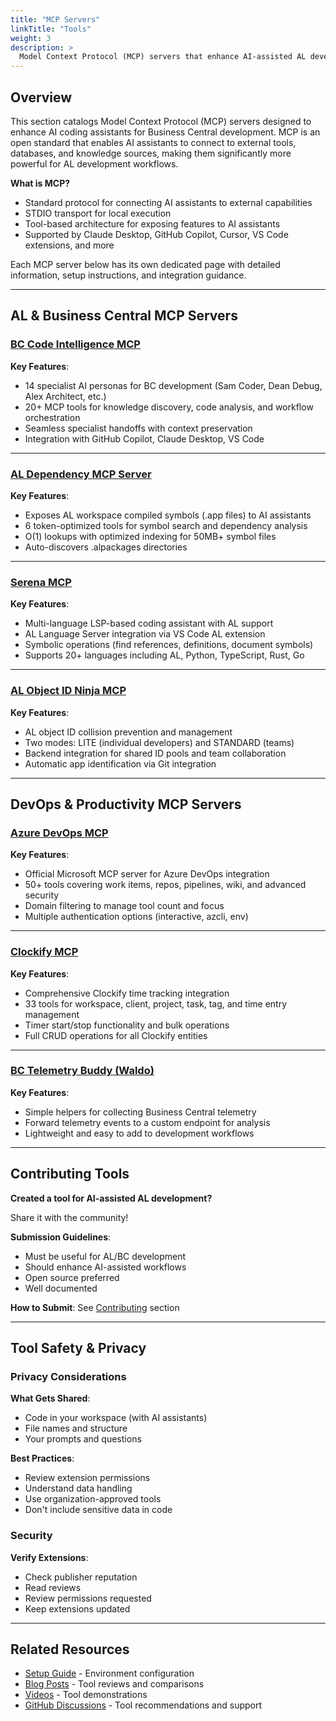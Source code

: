 ```yaml
---
title: "MCP Servers"
linkTitle: "Tools"
weight: 3
description: >
  Model Context Protocol (MCP) servers that enhance AI-assisted AL development
---
```


## Overview

This section catalogs Model Context Protocol (MCP) servers designed to enhance AI coding assistants for Business Central development. MCP is an open standard that enables AI assistants to connect to external tools, databases, and knowledge sources, making them significantly more powerful for AL development workflows.

**What is MCP?**
- Standard protocol for connecting AI assistants to external capabilities
- STDIO transport for local execution
- Tool-based architecture for exposing features to AI assistants
- Supported by Claude Desktop, GitHub Copilot, Cursor, VS Code extensions, and more

Each MCP server below has its own dedicated page with detailed information, setup instructions, and integration guidance.

---

## AL & Business Central MCP Servers

### [BC Code Intelligence MCP](bc-code-intelligence-mcp.md)

**Key Features**: 
- 14 specialist AI personas for BC development (Sam Coder, Dean Debug, Alex Architect, etc.)
- 20+ MCP tools for knowledge discovery, code analysis, and workflow orchestration
- Seamless specialist handoffs with context preservation
- Integration with GitHub Copilot, Claude Desktop, VS Code

---

### [AL Dependency MCP Server](al-dependency-mcp-server.md)

**Key Features**:
- Exposes AL workspace compiled symbols (.app files) to AI assistants
- 6 token-optimized tools for symbol search and dependency analysis
- O(1) lookups with optimized indexing for 50MB+ symbol files
- Auto-discovers .alpackages directories

---

### [Serena MCP](serena-mcp.md)

**Key Features**:
- Multi-language LSP-based coding assistant with AL support
- AL Language Server integration via VS Code AL extension
- Symbolic operations (find references, definitions, document symbols)
- Supports 20+ languages including AL, Python, TypeScript, Rust, Go

---

### [AL Object ID Ninja MCP](al-objid-mcp-server.md)

**Key Features**:
- AL object ID collision prevention and management
- Two modes: LITE (individual developers) and STANDARD (teams)
- Backend integration for shared ID pools and team collaboration
- Automatic app identification via Git integration

---

## DevOps & Productivity MCP Servers

### [Azure DevOps MCP](azure-devops-mcp.md)

**Key Features**:
- Official Microsoft MCP server for Azure DevOps integration
- 50+ tools covering work items, repos, pipelines, wiki, and advanced security
- Domain filtering to manage tool count and focus
- Multiple authentication options (interactive, azcli, env)

---

### [Clockify MCP](clockify-mcp.md)

**Key Features**:
- Comprehensive Clockify time tracking integration
- 33 tools for workspace, client, project, task, tag, and time entry management
- Timer start/stop functionality and bulk operations
- Full CRUD operations for all Clockify entities

---

### [BC Telemetry Buddy (Waldo)](waldo-bctelemetrybuddy.md)

**Key Features**:
- Simple helpers for collecting Business Central telemetry
- Forward telemetry events to a custom endpoint for analysis
- Lightweight and easy to add to development workflows

---

## Contributing Tools

**Created a tool for AI-assisted AL development?**

Share it with the community!

**Submission Guidelines**:
- Must be useful for AL/BC development
- Should enhance AI-assisted workflows
- Open source preferred
- Well documented

**How to Submit**: See [Contributing](../../../contributing) section

---

## Tool Safety & Privacy

### Privacy Considerations

**What Gets Shared**:
- Code in your workspace (with AI assistants)
- File names and structure
- Your prompts and questions

**Best Practices**:
- Review extension permissions
- Understand data handling
- Use organization-approved tools
- Don't include sensitive data in code

### Security

**Verify Extensions**:
- Check publisher reputation
- Read reviews
- Review permissions requested
- Keep extensions updated

---

## Related Resources

- [Setup Guide](../../getting-started/setup) - Environment configuration
- [Blog Posts](../articles) - Tool reviews and comparisons
- [Videos](../videos) - Tool demonstrations
- [GitHub Discussions](https://github.com/microsoft/alguidelines/discussions) - Tool recommendations and support
